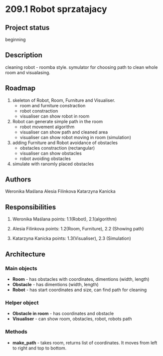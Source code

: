 # 209.1 Robot sprzatajacy
## Project status
beginning


## Description
cleaning robot - roomba style.
symulator for choosing path to clean whole room and visualasing.



## Roadmap
1. skeleton of Robot, Room, Furniture and Visualiser.
    - room and furniture constraction
    - robot constraction
    - visualiser can show robot in room
2. Robot can generate simple path in the room
    - robot movement algorithm
    - visualiser can show path and cleaned area
    - visualiser can show robot moving in room (simulation)
3. adding Furniture and Robot avoidance of obstacles
    - obstacles constraction (rectangular)
    - visualiser can show obstacles
    - robot avoiding obstacles
4. simulate with ranomly placed obstacles


## Authors
Weronika Maślana
Alesia Filinkova
Katarzyna Kanicka

## Responsibilities
1. Weronika Maślana
points: 1.1(Robot), 2.1(algorithm)

2. Alesia Filinkova
points: 1.2(Room, Furniture), 2.2 (Showing path)

3. Katarzyna Kanicka
points: 1.3(Visualiser), 2.3 (Simulation)

## Architecture

### Main objects
- **Room** - has obstacles with coordinates, dimentions  (width, length)
- **Obstacle** - has dimentions (width, length)
- **Robot** - has start coordinates and size, can find path for cleaning

### Helper object
- **Obstacle in room** - has coordinates and obstacle
- **Visualiser** - can show room, obstacles, robot, robots path

### Methods
- **make_path** - takes room, returns list of coordinates. It moves from left to right and top to bottom.